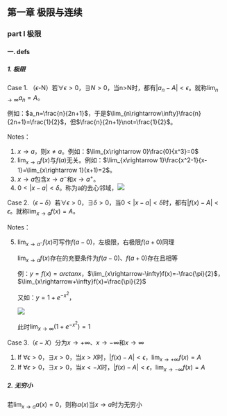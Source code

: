 ## 第一章 极限与连续

### part I 极限

#### 一. defs

##### 1. 极限

Case 1. （$\epsilon$-N）若$\forall\epsilon >0$，$\exists N>0$，当n>N时，都有$|a_n-A|<\epsilon$。就称$\lim_{n\rightarrow\infty}a_n=A$。

例如：$a_n=\frac{n}{2n+1}$，于是$\lim_{n\rightarrow\infty}\frac{n}{2n+1}=\frac{1}{2}$，但$\frac{n}{2n+1}\not=\frac{1}{2}$。

Notes：

1. $x\rightarrow a$，则$x\not= a$。例如：$\lim_{x\rightarrow 0}\frac{0}{x^3}=0$
2. $\lim_{x\rightarrow a}f(x)$与$f(a)$无关。例如：$\lim_{x\rightarrow 1}\frac{x^2-1}{x-1}=\lim_{x\rightarrow 1}(x+1)=2$。
3. $x\rightarrow a$包含$x\rightarrow a^-$和$x\rightarrow a^+$。
4. $0<|x-a|<\delta$。称为a的去心邻域，![](http://ww1.sinaimg.cn/large/006tNc79ly1g4y6dco7rfj30f906njt9.jpg)

Case 2.（$\epsilon-\delta$）若$\forall\epsilon>0$，$\exists\delta>0$，当$0<|x-a|<\delta$时，都有$|f(x)-A|<\epsilon$。就称$\lim_{x\rightarrow a}f(x)=A$。

Notes：

5. $\lim_{x\rightarrow a^-}f(x)$可写作$f(a-0)$，左极限，右极限$f(a+0)$同理

   $\lim_{x\rightarrow a}f(x)$存在的充要条件为$f(a-0)、f(a+0)$存在且相等

   例：$y=f(x)=arctan x$，$\lim_{x\rightarrow-\infty}f(x)=-\frac{\pi}{2}$，$\lim_{x\rightarrow+\infty}f(x)=\frac{\pi}{2}$

   又如：$y=1+e^{-x^2}$，

   ![](http://ww1.sinaimg.cn/large/006tNc79ly1g4y6vt40u4j30ft07habz.jpg)

   此时$\lim_{x\rightarrow\infty}(1+e^{-x^2})=1$

Case 3.（$\epsilon-X$）分为$x\rightarrow+\infty$、$x\rightarrow-\infty$和$x\rightarrow\infty$

1. If $\forall\epsilon>0$，$\exists x>0$，当$x>X$时，$|f(x)-A|<\epsilon$，$\lim_{x\rightarrow+\infty}f(x)=A$
2. If $\forall\epsilon>0$，$\exists x>0$，当$x<-X$时，$|f(x)-A|<\epsilon$，$\lim_{x\rightarrow-\infty}f(x)=A$

##### 2. 无穷小

若$\lim_{x\rightarrow a}a(x)=0$，则称$a(x)$当$x\rightarrow a$时为无穷小
